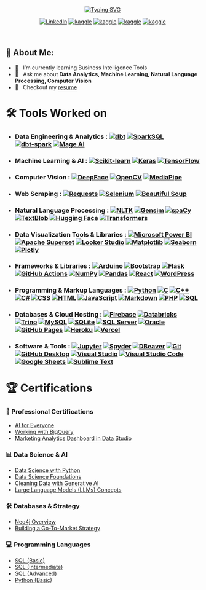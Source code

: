 <br/>
<br/>

<p align="center">
<a href="https://git.io/typing-svg"><img src="https://readme-typing-svg.demolab.com?font=Fira+Code&weight=500&size=21&pause=1000&color=C007F7&width=440&height=45&lines=Data+Science+Enthusiast+;Always+learning+new+things;Data+Analytics%2C+Machine+Learning;Natural+Language+Processing;Business+Intelligence;Product+Analytics%2C+Computer+Vision;Behavioural analysis" alt="Typing SVG" /></a>
</p>


<p align="center">
      <a href="https://linkedin.com/in/hanifa-elahi-98570a197/"><img alt="LinkedIn" src="https://img.shields.io/badge/linkedin-%230077B5.svg?style=for-the-badge&logo=linkedin&logoColor=white"></a>
      <a href="https://www.hackerrank.com/hanifa_elahi"><img alt="kaggle" src="https://img.shields.io/badge/-Hackerrank-2EC866?style=for-the-badge&logo=HackerRank&logoColor=white"></a>
      <a href="https://kaggle.com/hanifaelahi"><img alt="kaggle" src="https://img.shields.io/badge/Kaggle-4A154B?style=for-the-badge&logo=kaggle&logoColor=white"></a>
      <a href="https://fb.com/hanifa.elahi.18/"><img alt="kaggle" src="https://img.shields.io/badge/Facebook-%231877F2.svg?style=for-the-badge&logo=Facebook&logoColor=white"></a>
      <a href="https://replit.com/@HanifaElahi?path="><img alt="kaggle" src="https://img.shields.io/badge/Replit-%23F7A41D?style=for-the-badge&logo=Replit&logoColor=white"></a>
</p>

<br/>

## 🧐 About Me:

- 🌱 &nbsp; I’m currently learning Business Intelligence Tools
- 💬 &nbsp; Ask me about **Data Analytics, Machine Learning, Natural Language Processing, Computer Vision**
- 📝 &nbsp; Checkout my [resume](https://drive.google.com/file/d/1Z4oYJ1TcU3u6SA_lfAzfhPhhUOQqAgJH/view?usp=sharing)


# 🛠️ Tools Worked on

- ### Data Engineering & Analytics : <a href="#"><img alt="dbt" src="https://img.shields.io/badge/dbt-FF471A.svg?logo=dbt&logoColor=white&logoWidth=10"></a>  <a href="#"><img alt="SparkSQL" src="https://img.shields.io/badge/SparkSQL-FFCC00.svg?logo=apache-spark&logoColor=black&style=flat-square&logoWidth=10"></a>  <a href="#"><img alt="dbt-spark" src="https://img.shields.io/badge/dbt--spark-F25C54.svg?logo=dbt&logoColor=white&logoWidth=10"></a>  <a href="#"><img alt="Mage AI" src="https://img.shields.io/badge/Mage%20AI-FF0066.svg?logoColor=white&logoWidth=10"></a>

- ### Machine Learning & AI : <a href="#"><img alt="Scikit-learn" src="https://img.shields.io/badge/Scikit--learn-F7931E?logo=scikit-learn&logoColor=white&logoWidth=10"></a>   <a href="#"><img alt="Keras" src="https://img.shields.io/badge/Keras-D00000?logo=Keras&logoColor=white&logoWidth=10"></a>  <a href="#"><img alt="TensorFlow" src="https://img.shields.io/badge/TensorFlow-FF6F00?logo=TensorFlow&logoColor=white&logoWidth=10"></a>

- ### Computer Vision :  <a href="#"><img alt="DeepFace" src="https://img.shields.io/badge/DeepFace-6A1B9A?Color=white&labelColor=3E0B6A&padding=10"></a> <a href="#"><img alt="OpenCV" src="https://img.shields.io/badge/OpenCV-007ACC?&logo=opencv&logoColor=white&labelColor=004B8D&padding=10"></a> <a href="#"><img alt="MediaPipe" src="https://img.shields.io/badge/MediaPipe-FF5722?&logoColor=white&labelColor=C41C00&padding=10"></a>

- ### Web Scraping  : <a href="#"><img alt="Requests" src="https://img.shields.io/badge/Requests-007ACC?logo=python&logoColor=white"></a> <a href="#"><img alt="Selenium" src="https://img.shields.io/badge/Selenium-43B02A?logo=selenium&logoColor=white"></a> <a href="#"><img alt="Beautiful Soup" src="https://img.shields.io/badge/BeautifulSoup-FFD43B?logo=python&logoColor=black"></a>
  
- ### Natural Language Processing : <a href="#"><img alt="NLTK" src="https://img.shields.io/badge/NLTK-005A9C?logo=python&logoColor=white"></a> <a href="#"><img alt="Gensim" src="https://img.shields.io/badge/Gensim-FFA500?logo=gensim&logoColor=white"></a> <a href="#"><img alt="spaCy" src="https://img.shields.io/badge/spaCy-8A2BE2?logo=spaCy&logoColor=white"></a> <a href="#"><img alt="TextBlob" src="https://img.shields.io/badge/TextBlob-FF1493?logo=python&logoColor=white"></a> <a href="#"><img alt="Hugging Face" src="https://img.shields.io/badge/Hugging%20Face-FFCC00?logo=huggingface&logoColor=black"></a> <a href="#"><img alt="Transformers" src="https://img.shields.io/badge/Transformers-4A90E2?logo=pytorch&logoColor=white"></a>

- ### Data Visualization Tools & Libraries : <a href="#"><img alt="Microsoft Power BI" src="https://img.shields.io/badge/Power%20BI-F2C811?logo=Power%20BI&logoColor=black"></a> <a href="#"><img alt="Apache Superset" src="https://img.shields.io/badge/Apache%20Superset-AA007A?logo=apache&logoColor=white"></a> <a href="#"><img alt="Looker Studio" src="https://img.shields.io/badge/Looker%20Studio-7D00FF?logo=looker&logoColor=white"></a> <a href="#"><img alt="Matplotlib" src="https://img.shields.io/badge/Matplotlib-298D46?logo=python&logoColor=white"></a> <a href="#"><img alt="Seaborn" src="https://img.shields.io/badge/Seaborn-7D4698?logo=python&logoColor=white"></a> <a href="#"><img alt="Plotly" src="https://img.shields.io/badge/Plotly-3F4F75?logo=plotly&logoColor=white"></a>
<!--   <a href="#"><img alt="Tableau" src="https://img.shields.io/badge/Tableau-E97627?logo=Tableau&logoColor=white"></a> --> 

- ### Frameworks & Libraries : <a href="#"><img alt="Arduino" src="https://img.shields.io/badge/Arduino-00979D?logo=Arduino&logoColor=white"></a> <a href="#"><img alt="Bootstrap" src="https://img.shields.io/badge/Bootstrap-7952B3?logo=bootstrap&logoColor=white"></a> <a href="#"><img alt="Flask" src="https://img.shields.io/badge/Flask-000000?logo=flask&logoColor=white"></a> <a href="#"><img alt="GitHub Actions" src="https://img.shields.io/badge/GitHub%20Actions-2671E5?logo=githubactions&logoColor=white"></a> <a href="#"><img alt="NumPy" src="https://img.shields.io/badge/NumPy-013243?logo=numpy&logoColor=white"></a> <a href="#"><img alt="Pandas" src="https://img.shields.io/badge/Pandas-150458?logo=pandas&logoColor=white"></a> <a href="#"><img alt="React" src="https://img.shields.io/badge/React-20232A?logo=react&logoColor=61DAFB"></a> <a href="#"><img alt="WordPress" src="https://img.shields.io/badge/WordPress-21759B?logo=wordpress&logoColor=white"></a>

- ### Programming & Markup Languages : <a href="#"><img alt="Python" src="https://img.shields.io/badge/Python-3776AB?logo=python&logoColor=white"></a> <a href="#"><img alt="C" src="https://custom-icon-badges.demolab.com/badge/C-03599C?logo=c-in-hexagon&logoColor=white"></a> <a href="#"><img alt="C++" src="https://custom-icon-badges.demolab.com/badge/C++-9C033A?logo=cpp2&logoColor=white"></a> <a href="#"><img alt="C#" src="https://custom-icon-badges.demolab.com/badge/C%23-68217A?logo=cs2&logoColor=white"></a> <a href="#"><img alt="CSS" src="https://img.shields.io/badge/CSS-1572B6?logo=css3&logoColor=white"></a> <a href="#"><img alt="HTML" src="https://img.shields.io/badge/HTML-E34F26?logo=html5&logoColor=white"></a> <a href="#"> <a href="#"><img alt="JavaScript" src="https://img.shields.io/badge/JavaScript-F7DF1E?logo=javascript&logoColor=black"></a> <a href="#"><img alt="Markdown" src="https://img.shields.io/badge/Markdown-000000?logo=markdown&logoColor=white"></a> <a href="#"><img alt="PHP" src="https://img.shields.io/badge/PHP-777BB4?logo=php&logoColor=white"></a> <a href="#"><img alt="SQL" src="https://custom-icon-badges.demolab.com/badge/SQL-025E8C?logo=database&logoColor=white"></a>

- ### Databases & Cloud Hosting  : <a href="#"><img alt="Firebase" src="https://img.shields.io/badge/Firebase-FFCA28?logo=firebase&logoColor=black"></a>  <a href="#"><img alt="Databricks" src="https://img.shields.io/badge/Databricks-FF007A?logo=databricks&logoColor=white"></a> <a href="#"><img alt="Trino" src="https://img.shields.io/badge/Trino-000080?logo=trino&logoColor=white"></a> <a href="#"><img alt="MySQL" src="https://img.shields.io/badge/MySQL-005C84?logo=mysql&logoColor=white"></a> <a href="#"><img alt="SQLite" src ="https://img.shields.io/badge/SQLite-07405E?logo=sqlite&logoColor=white"></a> <a href="#"><img alt="SQL Server" src="https://img.shields.io/badge/SQL%20Server-CC2927?logo=microsoft%20sql%20server&logoColor=white"></a> <a href="#"><img alt="Oracle" src ="https://img.shields.io/badge/Oracle-F00000?logo=oracle&logoColor=white"></a> <a href="#"><img alt="GitHub Pages" src="https://img.shields.io/badge/GitHub%20Pages-327FC7?logo=github&logoColor=white"></a> <a href="#"><img alt="Heroku" src="https://img.shields.io/badge/Heroku-430098?logo=heroku&logoColor=white"></a> <a href="#"><img alt="Vercel" src="https://img.shields.io/badge/Vercel-000000?logo=vercel&logoColor=white"></a>
  
- ### Software & Tools : <a href="#"><img alt="Jupyter" src="https://img.shields.io/badge/Jupyter-F37626?logo=jupyter&logoColor=white"></a> <a href="#"><img alt="Spyder" src="https://img.shields.io/badge/Spyder-9013FE?logo=spyder-ide&logoColor=white"></a> <a href="#"><img alt="DBeaver" src="https://img.shields.io/badge/DBeaver-37256B?logo=dbeaver&logoColor=white"></a> <a href="#"><img alt="Git" src="https://img.shields.io/badge/Git-F05033?logo=git&logoColor=white"></a> <a href="#"><img alt="GitHub Desktop" src="https://img.shields.io/badge/GitHub%20Desktop-8034A9?logo=github&logoColor=white"></a> <a href="#"><img alt="Visual Studio" src="https://img.shields.io/badge/Visual%20Studio-5C2D91?logo=visual-studio&logoColor=white"></a> <a href="#"><img alt="Visual Studio Code" src="https://img.shields.io/badge/VS%20Code-0078d7?logo=visual-studio-code&logoColor=white"></a> <a href="#"><img alt="Google Sheets" src="https://img.shields.io/badge/Google%20Sheets-34A853?logo=google-sheets&logoColor=white"></a> <a href="#"><img alt="Sublime Text" src="https://img.shields.io/badge/Sublime%20Text-FF9800?logo=sublime-text&logoColor=black"></a>


# 🏆 Certifications  

### 📜 Professional Certifications  
- [AI for Everyone](https://coursera.org/share/14973b60d5475ceb15b3e94cf742f73f)  
- [Working with BigQuery](https://coursera.org/share/c1e4635f269bc98d47c382a570c74871)  
- [Marketing Analytics Dashboard in Data Studio](https://www.coursera.org/account/accomplishments/verify/GGRYKD2V3XB3)  

### 📊 Data Science & AI  
- [Data Science with Python](https://github.com/HanifaElahi/Certificates/blob/main/Data%20Science%20with%20Python.pdf)  
- [Data Science Foundations](https://olympus.mygreatlearning.com/courses/13680/certificate)  
- [Cleaning Data with Generative AI](https://github.com/HanifaElahi/Certificates/blob/main/Cleaning%20Data%20with%20Generative%20AI.pdf)  
- [Large Language Models (LLMs) Concepts](https://github.com/HanifaElahi/Certificates/blob/main/Large%20Language%20Models%20(LLMs)%20Concepts%20certificate.pdf)  

### 🛠️ Databases & Strategy  
- [Neo4j Overview](https://github.com/HanifaElahi/Certificates/blob/main/neo4j_Certificate_1.pdf)  
- [Building a Go-To-Market Strategy](https://github.com/HanifaElahi/Certificates/blob/main/Building%20a%20Go-To-Market%20Strategy.pdf)  

### 💻 Programming Languages  
- [SQL (Basic)](https://www.hackerrank.com/certificates/6cbcdd3b0549)  
- [SQL (Intermediate)](https://www.hackerrank.com/certificates/f9ffaeb5dc17)
- [SQL (Advanced)](https://www.hackerrank.com/certificates/1fd42deaac89)
- [Python (Basic)](https://www.hackerrank.com/certificates/d6679de301f0)  

